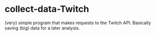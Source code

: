 # collect-data-Twitch
(very) simple program that makes requests to the Twitch API. Basically saving (big) data for a later analysis.
